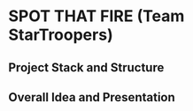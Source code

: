 # SPOT THAT FIRE (Team StarTroopers) ###

## Project Stack and Structure ##

## Overall Idea and Presentation ##
